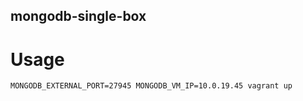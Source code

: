 mongodb-single-box
---

Usage
===

    MONGODB_EXTERNAL_PORT=27945 MONGODB_VM_IP=10.0.19.45 vagrant up

